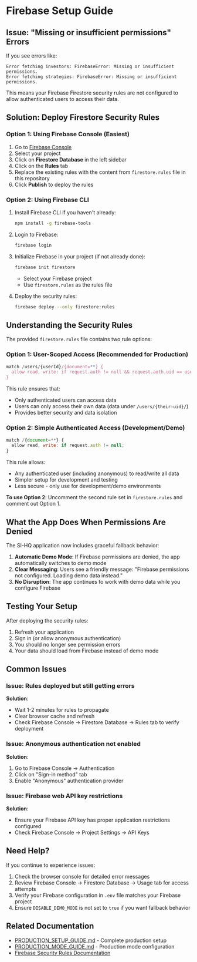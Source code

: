 # Firebase Setup Guide

## Issue: "Missing or insufficient permissions" Errors

If you see errors like:
```
Error fetching investors: FirebaseError: Missing or insufficient permissions.
Error fetching strategies: FirebaseError: Missing or insufficient permissions.
```

This means your Firebase Firestore security rules are not configured to allow authenticated users to access their data.

## Solution: Deploy Firestore Security Rules

### Option 1: Using Firebase Console (Easiest)

1. Go to [Firebase Console](https://console.firebase.google.com/)
2. Select your project
3. Click on **Firestore Database** in the left sidebar
4. Click on the **Rules** tab
5. Replace the existing rules with the content from `firestore.rules` file in this repository
6. Click **Publish** to deploy the rules

### Option 2: Using Firebase CLI

1. Install Firebase CLI if you haven't already:
   ```bash
   npm install -g firebase-tools
   ```

2. Login to Firebase:
   ```bash
   firebase login
   ```

3. Initialize Firebase in your project (if not already done):
   ```bash
   firebase init firestore
   ```
   - Select your Firebase project
   - Use `firestore.rules` as the rules file

4. Deploy the security rules:
   ```bash
   firebase deploy --only firestore:rules
   ```

## Understanding the Security Rules

The provided `firestore.rules` file contains two rule options:

### Option 1: User-Scoped Access (Recommended for Production)
```javascript
match /users/{userId}/{document=**} {
  allow read, write: if request.auth != null && request.auth.uid == userId;
}
```
This rule ensures that:
- Only authenticated users can access data
- Users can only access their own data (data under `/users/{their-uid}/`)
- Provides better security and data isolation

### Option 2: Simple Authenticated Access (Development/Demo)
```javascript
match /{document=**} {
  allow read, write: if request.auth != null;
}
```
This rule allows:
- Any authenticated user (including anonymous) to read/write all data
- Simpler setup for development and testing
- Less secure - only use for development/demo environments

**To use Option 2**: Uncomment the second rule set in `firestore.rules` and comment out Option 1.

## What the App Does When Permissions Are Denied

The SI-HQ application now includes graceful fallback behavior:

1. **Automatic Demo Mode**: If Firebase permissions are denied, the app automatically switches to demo mode
2. **Clear Messaging**: Users see a friendly message: "Firebase permissions not configured. Loading demo data instead."
3. **No Disruption**: The app continues to work with demo data while you configure Firebase

## Testing Your Setup

After deploying the security rules:

1. Refresh your application
2. Sign in (or allow anonymous authentication)
3. You should no longer see permission errors
4. Your data should load from Firebase instead of demo mode

## Common Issues

### Issue: Rules deployed but still getting errors
**Solution**: 
- Wait 1-2 minutes for rules to propagate
- Clear browser cache and refresh
- Check Firebase Console → Firestore Database → Rules tab to verify deployment

### Issue: Anonymous authentication not enabled
**Solution**:
1. Go to Firebase Console → Authentication
2. Click on "Sign-in method" tab
3. Enable "Anonymous" authentication provider

### Issue: Firebase web API key restrictions
**Solution**:
- Ensure your Firebase API key has proper application restrictions configured
- Check Firebase Console → Project Settings → API Keys

## Need Help?

If you continue to experience issues:
1. Check the browser console for detailed error messages
2. Review Firebase Console → Firestore Database → Usage tab for access attempts
3. Verify your Firebase configuration in `.env` file matches your Firebase project
4. Ensure `DISABLE_DEMO_MODE` is not set to `true` if you want fallback behavior

## Related Documentation

- [PRODUCTION_SETUP_GUIDE.md](PRODUCTION_SETUP_GUIDE.md) - Complete production setup
- [PRODUCTION_MODE_GUIDE.md](PRODUCTION_MODE_GUIDE.md) - Production mode configuration
- [Firebase Security Rules Documentation](https://firebase.google.com/docs/firestore/security/get-started)
